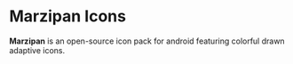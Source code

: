 # Marzipan Icons
**Marzipan** is an open-source icon pack for android featuring colorful drawn adaptive icons.

